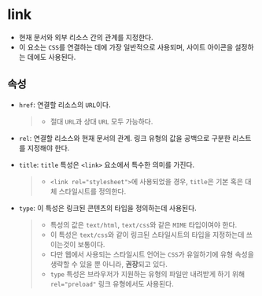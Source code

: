 # link

- 현재 문서와 외부 리소스 간의 관계를 지정한다.
- 이 요소는 `CSS`를 연결하는 데에 가장 일반적으로 사용되며, 사이트 아이콘을 설정하는 데에도 사용된다.

## 속성

- `href`: 연결할 리소스의 `URL`이다.

  > - 절대 `URL`과 상대 `URL` 모두 가능하다.

- `rel`: 연결할 리소스와 현재 문서의 관계. 링크 유형의 값을 공백으로 구분한 리스트를 지정해야 한다.

- `title`: `title` 특성은 `<link>` 요소에서 특수한 의미를 가진다.

  > - `<link rel="stylesheet">`에 사용되었을 경우, `title`은 기본 혹은 대체 스타일시트를 정의한다.

- `type`: 이 특성은 링크된 콘텐츠의 타입을 정의하는데 사용된다.

  > - 특성의 값은 `text/html`, `text/css`와 같은 `MIME` 타입이여야 한다.
  > - 이 특성은 `text/css`와 같이 링크된 스타일시트의 타입을 지정하는데 쓰이는것이 보통이다.
  > - 다만 웹에서 사용되는 스타일시트 언어는 `CSS`가 유일하기에 유형 속성을 생략할 수 있을 뿐 아니라, **권장**되고 있다.
  > - `type` 특성은 브라우저가 지원하는 유형의 파일만 내려받게 하기 위해 `rel="preload"` 링크 유형에서도 사용된다.
